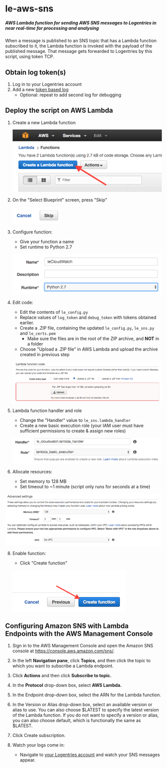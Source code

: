 # le-aws-sns
##### AWS Lambda function for sending AWS SNS messages to Logentries in near real-time for processing and analysing
When a message is published to an SNS topic that has a Lambda function subscribed to it, the Lambda function is invoked with the payload of the published message. That message gets forwarded to Logentries by this script, using token TCP.

## Obtain log token(s)
1. Log in to your Logentries account
2. Add a new [token based log](http://docs.logentries.com/docs/input-token)
   * Optional: repeat to add second log for debugging

## Deploy the script on AWS Lambda
1. Create a new Lambda function

   ![Create Function](doc/step1.png)

2. On the "Select Blueprint" screen, press "Skip"

   ![Choose Blueprint](doc/step2.png)

3. Configure function:
   * Give your function a name
   * Set runtime to Python 2.7

   ![Create Function](doc/step3.png)

4. Edit code:
   * Edit the contents of ```le_config.py```
   * Replace values of ```log_token``` and ```debug_token``` with tokens obtained earlier.
   * Create a .ZIP file, containing the updated ```le_config.py```, ```le_sns.py``` and ```le_certs.pem```
     * Make sure the files are in the root of the ZIP archive, and **NOT** in a folder
   * Choose "Upload a .ZIP file" in AWS Lambda and upload the archive created in previous step

   ![Create Function](doc/step4.png)

5. Lambda function handler and role
   * Change the "Handler" value to ```le_sns.lambda_handler```
   * Create a new basic execution role (your IAM user must have sufficient permissions to create & assign new roles)

   ![Create Function](doc/step5.png)

6. Allocate resources:
   * Set memory to 128 MB
   * Set timeout to ~1 minute (script only runs for seconds at a time)

  ![Create Function](doc/step7.png)

8. Enable function:
   * Click "Create function"

   ![Create Function](doc/step8.png)

## Configuring Amazon SNS with Lambda Endpoints with the AWS Management Console
1. Sign in to the AWS Management Console and open the Amazon SNS console at https://console.aws.amazon.com/sns/.

2. In the left **Navigation pane**, click **Topics**, and then click the topic to which you want to subscribe a Lambda endpoint.

3. Click **Actions** and then click **Subscribe to topic.**

4. In the **Protocol** drop-down box, select **AWS Lambda.**

5. In the Endpoint drop-down box, select the ARN for the Lambda function.

6. In the Version or Alias drop-down box, select an available version or alias to use. You can also choose $LATEST to specify the latest version of the Lambda function. If you do not want to specify a version or alias, you can also choose default, which is functionally the same as $LATEST.

7. Click Create subscription.

8. Watch your logs come in:
   * Navigate to [your Logentries account](https://logentries.com/app) and watch your SNS messages appear.
